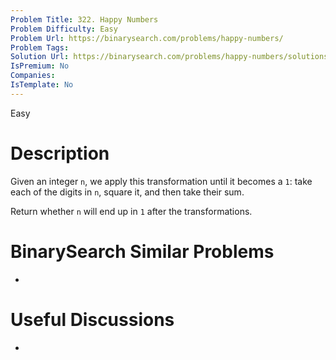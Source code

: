 ```yaml
---
Problem Title: 322. Happy Numbers
Problem Difficulty: Easy
Problem Url: https://binarysearch.com/problems/happy-numbers/
Problem Tags: 
Solution Url: https://binarysearch.com/problems/happy-numbers/solutions/
IsPremium: No
Companies: 
IsTemplate: No
---
```


<span style="color: ;">Easy</span>

# Description

Given an integer `n`, we apply this transformation until it becomes a `1`: take each of the digits in `n`, square it, and then take their sum.

Return whether `n` will end up in `1` after the transformations.

# BinarySearch Similar Problems

- []()

# Useful Discussions

- []()
